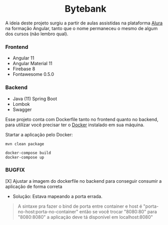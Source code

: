<h1 align="center">Bytebank</h1>

A ideia deste projeto surgiu a partir de aulas assistidas na plataforma [Alura](https://www.alura.com.br/formacao-angular) na formação Angular, tanto que o nome permaneceu o mesmo de algum dos cursos (não lembro qual).

### Frontend ###
* Angular 11
* Angular Material 11
* Firebase 8
* Fontawesome 0.5.0

### Backend ###
* Java (11) Spring Boot 
* Lombok
* Swagger

Esse projeto conta com Dockerfile tanto no frontend quanto no backend, para utilizar você precisar ter o [Docker](https://www.docker.com/get-started) instalado em sua máquina. 

Startar a aplicação pelo Docker: 

```mvn clean package``` </br>

```docker-compose build ``` </br>
```docker-compose up ```

### BUGFIX ###
[X] Ajustar a imagem do dockerfile no backend para conseguir consumir a aplicação de forma correta
- Solução: Estava mapeando a porta errada. 

> A sintaxe pra fazer o bind de porta entre container e host é "porta-no-host:porta-no-container" então se você trocar "8080:80" para "8080:8080" a aplicação deve tá disponível em localhost:8080"


